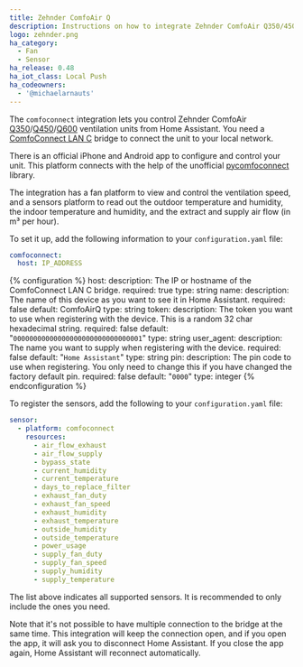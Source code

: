 ```yaml
---
title: Zehnder ComfoAir Q
description: Instructions on how to integrate Zehnder ComfoAir Q350/450/600 ventilation systems into Home Assistant.
logo: zehnder.png
ha_category:
  - Fan
  - Sensor
ha_release: 0.48
ha_iot_class: Local Push
ha_codeowners:
  - '@michaelarnauts'
---
```


The `comfoconnect` integration lets you control Zehnder ComfoAir [Q350](https://www.international.zehnder-systems.com/products-and-systems/comfosystems/zehnder-comfoair-q350-tr)/[Q450](https://www.international.zehnder-systems.com/products-and-systems/comfosystems/zehnder-comfoair-q450-tr)/[Q600](https://www.international.zehnder-systems.com/products-and-systems/comfosystems/zehnder-comfoair-q600-st)
ventilation units from Home Assistant. You need a [ComfoConnect LAN C](https://www.zehnder.co.uk/products-and-systems/comfortable-indoor-ventilation/ms-comfoair-q/ideal-control#node-21233)
bridge to connect the unit to your local network.

There is an official iPhone and Android app to configure and control your unit. This platform connects with the help of
the unofficial [pycomfoconnect](https://github.com/michaelarnauts/comfoconnect) library.

The integration has a fan platform to view and control the ventilation speed, and a sensors platform to read out the outdoor temperature and humidity, the indoor temperature and humidity, and the extract and supply air flow (in m³ per hour).

To set it up, add the following information to your `configuration.yaml` file:

```yaml
comfoconnect:
  host: IP_ADDRESS
```

{% configuration %}
host:
  description: The IP or hostname of the ComfoConnect LAN C bridge.
  required: true
  type: string
name:
  description: The name of this device as you want to see it in Home Assistant.
  required: false
  default: ComfoAirQ
  type: string
token:
  description: The token you want to use when registering with the device. This is a random 32 char hexadecimal string.
  required: false
  default: "`00000000000000000000000000000001`"
  type: string
user_agent:
  description: The name you want to supply when registering with the device.
  required: false
  default: "`Home Assistant`"
  type: string
pin:
  description: The pin code to use when registering. You only need to change this if you have changed the factory default pin.
  required: false
  default: "`0000`"
  type: integer
{% endconfiguration %}

To register the sensors, add the following to your `configuration.yaml` file:

```yaml
sensor:
  - platform: comfoconnect
    resources:
      - air_flow_exhaust
      - air_flow_supply
      - bypass_state
      - current_humidity
      - current_temperature
      - days_to_replace_filter
      - exhaust_fan_duty
      - exhaust_fan_speed
      - exhaust_humidity
      - exhaust_temperature
      - outside_humidity
      - outside_temperature
      - power_usage
      - supply_fan_duty
      - supply_fan_speed
      - supply_humidity
      - supply_temperature
```

The list above indicates all supported sensors. It is recommended to only include the ones you need.

<div class='note'>
Note that it's not possible to have multiple connection to the bridge at the same time. This integration will keep the connection open, and if you open the app, it will ask you to disconnect Home Assistant. If you close the app again, Home Assistant will reconnect automatically.
</div>
